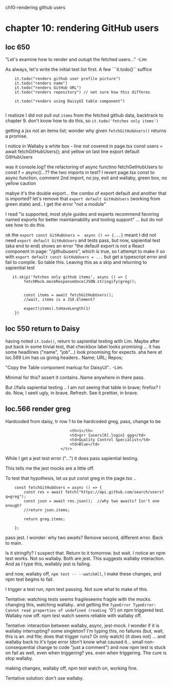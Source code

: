 ch10-rendering github users
# chapter 10: rendering GitHub users

## loc 650

"Let's examine how to render and outupt the fetched users..." -Lim

As always, let's write the initial test list first. A few ```it.todo()`` suffice
``` describe("githubusers")
    it.todo("renders github user profile picture")
    it.todo("renders name")
    it.todo("renders GitHub URL")
    it.todo("renders repository") // not sure how this differes

    it.todo("renders using DaisyUI table component")


```

I realixze I did not pull out ```items``` from the fetched github data, backtrack to chapter 9. don't know how to do this, so ```it.todo('fetches only items')```

getting a jsx not an items list; wonder why given ```fetchGitHubUsers()``` returns a promise.

I notice in Wallaby a white box - line not covered in page.tsx
    const users = await fetchGitHubUsers();
and yellow on last line
    export default GitHubUsers

was it console.log? the refactoring of async functino fetchGetHubUsers to const f = async()...?? the two imports in test?  I revert page.tsx const to async function, comment 2nd import, no joy, exit and  wallaby, green box, no yellow caution

mabye it's the double export... the combo of export default and another that is imported?
let's remove that ```export default GitHubUsers``` (working from green state) and.. I get the error "not a module"

I read "is supported, most style guides and experts recommend favoring named exports for better maintainability and tooling support" ... but do not see how to do this.

ok the ```export const GitHubUsers =  async () => {...}```  meant I did not need ```export default GitHubUsers``` and tests pass, but now, sapiential test (aka end to end) shows an error "the default export is not a React component in page: "/githubusers", which is true, so I attempt to make it so with ```export default const GitHubUsers = ...``` but get a typescript error and fail to compile. So table this. Leaving this as a skip and returning to sapiential test

```
   it.skip('fetches only github items', async () => {
        fetchMock.mockResponseOnce(JSON.stringify(greg));
        

        const items = await fetchGitHubUsers(); 
        //wait, items is a JSX.Element?

        expect(items).toHaveLength(1)
    })
```

## loc 550 return to Daisy

having noted ```it.todo()```, return to sapiential testing with Lim.  Maybe after put back in some trivial test, that checkbox label looks promising ... it has some headlines ("name", "job"...) look proomising for expects. aha here at loc.569 Lim has us giving headers.. Name; URL; Repos;


"Copy the Table component markup for DaisyUI".. -Lim.  

Minimal for this? assert it contains..Name anywhere in there
pass.

But //fails sapiential testing .. I am not seeing that table in brave; firefox? I do. Now, I seeit ugly, in brave. Refresh. See it prettier, in brave.

## loc.566 render greg

Hardcoded from daisy, tr row 1 to be hardcoded greg, pass, change to be

```               <tr>
                            <th>1</th>
                            <td>grr {users[0].login} ggg</td>
                            <td>Quality Control Specialist</td>
                            <td>Blue</td>
                        </tr>
```

While I get a jest test error ("...") it does pass sapiential testing.

This tells me the jest mocks are a little off.

To test that hypothesis, let us put const greg in the page.tsx ..

```
    const fetchGitHubUsers = async () => {
        const res = await fetch("https://api.github.com/search/users?q=greg");
        const json = await res.json();  //why two awaits? Isn't one enough?
        //return json.items;

        return greg.items;
        
    };
```

pass jest.
I wonder: why two awaits? Remove second, different error. Back to main.

Is it stringify? I suspect that. Return to it tomorrow.
but wait. I notice an npm test works. Not so wallaby. Both are jest. This suggests wallaby interaction. And as I type this, wallably jest is failing. 

and now, wallaby off, ```npm test -- --watchAll```, I make these changes, and npm test begins to fail. 

I trigger a test run, npm test passing. Not sure what to make of this. 

Tentative: watching tests seems fragileseems fragile with the mocks.
changing this, watching wallaby.. and getting the 
```TypeError TypeError: Cannot read properties of undefined (reading ```'0') on npm triggered test. Wallaby now off. npm test watch seems reliable with wallaby off. 

Tentative: interaction between wallaby, async, jest-mock. I wonder if it is wallaby interrupting? some singleton? I'm typing this, no failures (but, wait, this is an .md file; does that trigger runs? Or only watch) (it does not) ... and wallaby back to it's type error (don't know what caused it... small non-consequential change to code "just a comment") and now npm test is stuck on fail as well, even when triggering? yes. even when triggering. The cure is stop wallaby.

making changes, wallaby off, npm test watch on, working fine. 

Tentative solution: don't use wallaby. 




